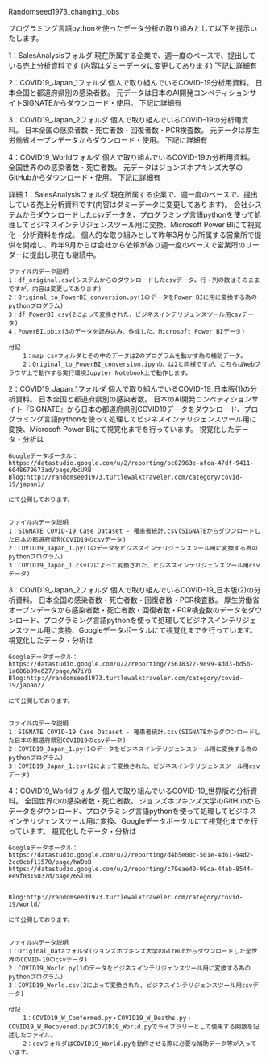 Randomseed1973_changing_jobs

プログラミング言語pythonを使ったデータ分析の取り組みとして以下を提示いたします。

1：SalesAnalysisフォルダ
    現在所属する企業で、週一度のペースで、提出している売上分析資料です
    (内容はダミーデータに変更してあります)
    下記に詳細有

2：COVID19_Japan_1フォルダ
    個人で取り組んでいるCOVID-19分析用資料。
    日本全国と都道府県別の感染者数。
    元データは日本のAI開発コンペティションサイトSIGNATEからダウンロード・使用。
    下記に詳細有

3：COVID19_Japan_2フォルダ
    個人で取り組んでいるCOVID-19の分析用資料。
    日本全国の感染者数・死亡者数・回復者数・PCR検査数。
    元データは厚生労働省オープンデータからダウンロード・使用。
    下記に詳細有


4：COVID19_Worldフォルダ
    個人で取り組んでいるCOVID-19の分析用資料。
    全国世界のの感染者数・死亡者数。
    元データはジョンズホプキンズ大学のGitHubからダウンロード・使用。
    下記に詳細有








詳細
1：SalesAnalysisフォルダ
    現在所属する企業で、週一度のペースで、提出している売上分析資料です(内容はダミーデータに変更してあります)。
    会社システムからダウンロードしたcsvデータを、プログラミング言語pythonを使って処理してビジネスインテリジェンスツール用に変換、Microsoft Power BIにて視覚化・分析資料を作成。
    個人的な取り組みとして昨年3月から所属する営業所で提供を開始し、昨年9月からは会社から依頼があり週一度のペースで営業所のリーダーに提出し現在も継続中。

    ファイル内データ説明
    1：df_original.csv(システムからのダウンロードしたcsvデータ。行・列の数はそのままですが、内容は変更してあります)
    2：Original_to_PowerBI_conversion.py(1のデータをPower BIに用に変換する為のpythonプログラム)
    3：df_PowerBI.csv(2によって変換された、ビジネスインテリジェンスツール用csvデータ)
    4：PowerBI.pbix(3のデータを読み込み、作成した、Microsoft Power BIデータ)

    付記
        1：map_csvフォルダとその中のデータは2のプログラムを動かす為の補助データ。
        2：Original_to_PowerBI_conversion.ipynb、は2と同様ですが、こちらはWebブラウザ上で動作する実行環境Jupyter Notebook上で動作します。



2：COVID19_Japan_1フォルダ
    個人で取り組んでいるCOVID-19_日本版(1)の分析資料。
    日本全国と都道府県別の感染者数。
    日本のAI開発コンペティションサイト『SIGNATE』から日本の都道府県別COVID19データをダウンロード、プログラミング言語pythonを使って処理してビジネスインテリジェンスツール用に変換、Microsoft Power BIにて視覚化までを行っています。
    視覚化したデータ・分析は  

    Googleデータポータル：https://datastudio.google.com/u/2/reporting/bc62963e-afca-47df-9411-6048679673ad/page/bcURB
    Blog:http://randomseed1973.turtlewalktraveler.com/category/covid-19/japan1/
    
    にて公開しております。
    

    ファイル内データ説明
    1：SIGNATE COVID-19 Case Dataset - 罹患者統計.csv(SIGNATEからダウンロードした日本の都道府県別COVID19のcsvデータ)
    2：COVID19_Japan_1.py(1のデータをビジネスインテリジェンスツール用に変換する為のpythonプログラム)
    3：COVID19_Japan_1.csv(2によって変換された、ビジネスインテリジェンスツール用csvデータ)



3：COVID19_Japan_2フォルダ
    個人で取り組んでいるCOVID-19_日本版(2)の分析資料。
    日本全国の感染者数・死亡者数・回復者数・PCR検査数。
    厚生労働省オープンデータから感染者数・死亡者数・回復者数・PCR検査数のデータをダウンロード、プログラミング言語pythonを使って処理してビジネスインテリジェンスツール用に変換、Googleデータポータルにて視覚化までを行っています。
    視覚化したデータ・分析は  

    Googleデータポータル：https://datastudio.google.com/u/2/reporting/75618372-9899-4dd3-bd5b-1a686b99e627/page/W7iYB
    Blog:http://randomseed1973.turtlewalktraveler.com/category/covid-19/japan2/
    
    にて公開しております。
    

    ファイル内データ説明
    1：SIGNATE COVID-19 Case Dataset - 罹患者統計.csv(SIGNATEからダウンロードした日本の都道府県別COVID19のcsvデータ)
    2：COVID19_Japan_1.py(1のデータをビジネスインテリジェンスツール用に変換する為のpythonプログラム)
    3：COVID19_Japan_1.csv(2によって変換された、ビジネスインテリジェンスツール用csvデータ)
    


4：COVID19_Worldフォルダ
    個人で取り組んでいるCOVID-19_世界版の分析資料。
    全国世界のの感染者数・死亡者数。
    ジョンズホプキンズ大学のGitHubからデータをダウンロード、プログラミング言語pythonを使って処理してビジネスインテリジェンスツール用に変換、Googleデータポータルにて視覚化までを行っています。
    視覚化したデータ・分析は  

    Googleデータポータル：
    https://datastudio.google.com/u/2/reporting/d4b5e00c-501e-4d61-94d2-2cc0cbf11570/page/hWDbB
    https://datastudio.google.com/u/2/reporting/c79eae40-99ca-44ab-8544-ee9f8315037d/page/6Sl0B


    Blog:http://randomseed1973.turtlewalktraveler.com/category/covid-19/world/
    
    にて公開しております。
    

    ファイル内データ説明
    1：Original_Dataフォルダ(ジョンズホプキンズ大学のGitHubからダウンロードした全世界のCOVID-19のcsvデータ)
    2：COVID19_World.py(1のデータをビジネスインテリジェンスツール用に変換する為のpythonプログラム)
    3：COVID19_World.csv(2によって変換された、ビジネスインテリジェンスツール用csvデータ)

    付記
        1：COVID19_W_Comfermed.py・COVID19_W_Deaths.py・COVID19_W_Recovered.pyはCOVID19_World.pyでライブラリーとして使用する関数を記述したファイル。
        2：csvフォルダはCOVID19_World.pyを動作させる際に必要な補助データ等が入っています。